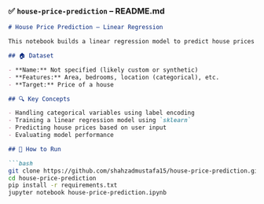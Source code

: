 

### ✅ `house-price-prediction` – README.md

```markdown
# House Price Prediction – Linear Regression

This notebook builds a linear regression model to predict house prices based on numerical features. It’s a basic implementation suitable for beginners in machine learning and regression analysis.

## 🏠 Dataset

- **Name:** Not specified (likely custom or synthetic)
- **Features:** Area, bedrooms, location (categorical), etc.
- **Target:** Price of a house

## 🔍 Key Concepts

- Handling categorical variables using label encoding
- Training a linear regression model using `sklearn`
- Predicting house prices based on user input
- Evaluating model performance

## 🚀 How to Run

```bash
git clone https://github.com/shahzadmustafa15/house-price-prediction.git
cd house-price-prediction
pip install -r requirements.txt
jupyter notebook house-price-prediction.ipynb
